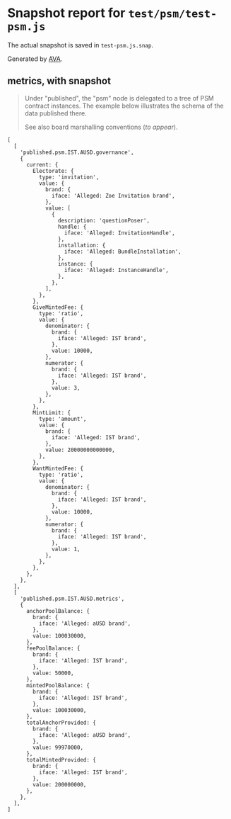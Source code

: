 # Snapshot report for `test/psm/test-psm.js`

The actual snapshot is saved in `test-psm.js.snap`.

Generated by [AVA](https://avajs.dev).

## metrics, with snapshot

> Under "published", the "psm" node is delegated to a tree of PSM contract instances.
> The example below illustrates the schema of the data published there.
> 
> See also board marshalling conventions (_to appear_).

    [
      [
        'published.psm.IST.AUSD.governance',
        {
          current: {
            Electorate: {
              type: 'invitation',
              value: {
                brand: {
                  iface: 'Alleged: Zoe Invitation brand',
                },
                value: [
                  {
                    description: 'questionPoser',
                    handle: {
                      iface: 'Alleged: InvitationHandle',
                    },
                    installation: {
                      iface: 'Alleged: BundleInstallation',
                    },
                    instance: {
                      iface: 'Alleged: InstanceHandle',
                    },
                  },
                ],
              },
            },
            GiveMintedFee: {
              type: 'ratio',
              value: {
                denominator: {
                  brand: {
                    iface: 'Alleged: IST brand',
                  },
                  value: 10000,
                },
                numerator: {
                  brand: {
                    iface: 'Alleged: IST brand',
                  },
                  value: 3,
                },
              },
            },
            MintLimit: {
              type: 'amount',
              value: {
                brand: {
                  iface: 'Alleged: IST brand',
                },
                value: 20000000000000,
              },
            },
            WantMintedFee: {
              type: 'ratio',
              value: {
                denominator: {
                  brand: {
                    iface: 'Alleged: IST brand',
                  },
                  value: 10000,
                },
                numerator: {
                  brand: {
                    iface: 'Alleged: IST brand',
                  },
                  value: 1,
                },
              },
            },
          },
        },
      ],
      [
        'published.psm.IST.AUSD.metrics',
        {
          anchorPoolBalance: {
            brand: {
              iface: 'Alleged: aUSD brand',
            },
            value: 100030000,
          },
          feePoolBalance: {
            brand: {
              iface: 'Alleged: IST brand',
            },
            value: 50000,
          },
          mintedPoolBalance: {
            brand: {
              iface: 'Alleged: IST brand',
            },
            value: 100030000,
          },
          totalAnchorProvided: {
            brand: {
              iface: 'Alleged: aUSD brand',
            },
            value: 99970000,
          },
          totalMintedProvided: {
            brand: {
              iface: 'Alleged: IST brand',
            },
            value: 200000000,
          },
        },
      ],
    ]
